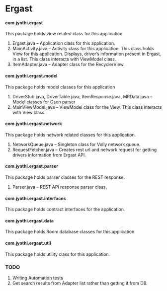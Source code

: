 # Ergast
#### com.jyothi.ergast
This package holds view related class for this application.

1. Ergast.java – Application class for this application.
2. MainActivity.java – Activity class for this application. This class holds View for this application. Displays, driver’s information present in Ergast, in a list. This class interacts with ViewModel class.
3. ItemAdapter.java – Adapter class for the RecyclerView. 

#### com.jyothi.ergast.model
This package holds model classes for this application

1. DriverStub.java, DriverTable.java, ItemResponse.java, MRData.java – Model classes for Gson parser
2. MainViewModel.java – ViewModel class for the View. This class interacts with View class.


#### com.jyothi.ergast.network
This package holds network related classes for this application.

1. NetworkQueue.java – Singleton class for Volly network queue.
2. RequestFetcher.java – Creates rest url and network request for getting drivers information from Ergast API.


#### com.jyothi.ergast.parser
This package holds parser classes for the REST response.

1. Parser.java – REST API response parser class.


#### com.jyothi.ergast.interfaces
This package holds contract interfaces for the application.


#### com.jyothi.ergast.data
This package holds Room database classes for this application.


#### com.jyothi.ergast.util
This package holds utility class for this application.

### TODO
1. Writing Automation tests
2. Get search results from Adapter list rather than getting it from DB.


